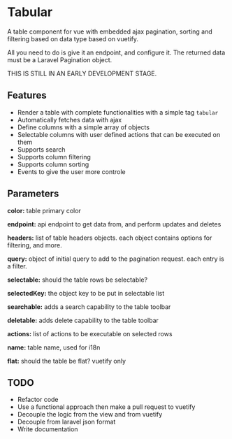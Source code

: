 # Tabular

A table component for vue with embedded ajax pagination, sorting and filtering based on data type based on vuetify.

All you need to do is give it an endpoint, and configure it. The returned data must be a Laravel Pagination object.

THIS IS STILL IN AN EARLY DEVELOPMENT STAGE.

## Features

- Render a table with complete functionalities with a simple tag `tabular`
- Automatically fetches data with ajax
- Define columns with a simple array of objects
- Selectable columns with user defined actions that can be executed on them
- Supports search
- Supports column filtering
- Supports column sorting
- Events to give the user more controle

## Parameters

**color:** table primary color

**endpoint:** api endpoint to get data from, and perform updates and deletes

**headers:** list of table headers objects. each object contains options for filtering, and more.

**query:** object of initial query to add to the pagination request. each entry is a filter.

**selectable:** should the table rows be selectable?

**selectedKey:** the object key to be put in selectable list

**searchable:** adds a search capability to the table toolbar

**deletable:** adds delete capability to the table toolbar

**actions:** list of actions to be executable on selected rows

**name:** table name, used for i18n

**flat:** should the table be flat? vuetify only


## TODO
- Refactor code
- Use a functional approach then make a pull request to vuetify
- Decouple the logic from the view and from vuetify
- Decouple from laravel json format
- Write documentation
